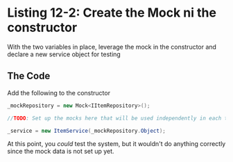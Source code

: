 # Listing 12-2: Create the Mock ni the constructor

With the two variables in place, leverage the mock in the constructor and declare a new service object for testing

## The Code

Add the following to the constructor

```cs
_mockRepository = new Mock<IItemRepository>();

//TODO: Set up the mocks here that will be used independently in each test

_service = new ItemService(_mockRepository.Object);
```  

At this point, you *could* test the system, but it wouldn't do anything correctly since the mock data is not set up yet.